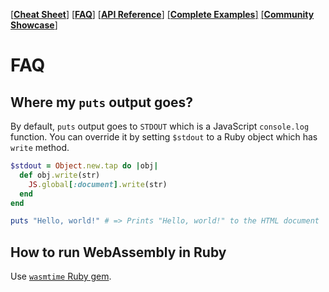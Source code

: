 [[**Cheat Sheet**]](./cheat_sheet.md)
[[**FAQ**]](./faq.md)
[[**API Reference**]](https://ruby.github.io/ruby.wasm/JS.html)
[[**Complete Examples**]](https://github.com/ruby/ruby.wasm/tree/main/packages/npm-packages/ruby-wasm-wasi/example)
[[**Community Showcase**]](https://github.com/ruby/ruby.wasm/wiki/Showcase)

# FAQ

## Where my `puts` output goes?

By default, `puts` output goes to `STDOUT` which is a JavaScript `console.log` function. You can override it by setting `$stdout` to a Ruby object which has `write` method.

```ruby
$stdout = Object.new.tap do |obj|
  def obj.write(str)
    JS.global[:document].write(str)
  end
end

puts "Hello, world!" # => Prints "Hello, world!" to the HTML document
```

## How to run WebAssembly in Ruby

Use [`wasmtime` Ruby gem](https://rubygems.org/gems/wasmtime).
